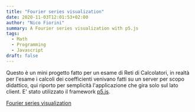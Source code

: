 ```yaml
---
title: "Fourier series visualization"
date: 2020-11-03T12:01:53+02:00
author: "Nico Fiorini"
summary: A Fourier series visualization with p5.js
tags: 
  - Math
  - Programming
  - Javascript
draft: false
---
```


Questo è un mini progetto fatto per un esame di Reti di Calcolatori, in realtà per l'esame
i calcoli dei coefficienti venivano fatti su un server per scopo didattico, qui riporto per semplicità
l'applicazione che gira solo sul lato client.
E' stato utilizzato il framework [p5.js](https://p5js.org/).


[Fourier series visualization](/fourier_series_visualization/index.html)
